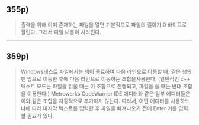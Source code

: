 ## 355p)
> 출력을 위해 이미 존재하는 파일을 열면 기본적으로 파일의 길이가 0 바이트로 잘린다. 그래서 파일 내용이 사라진다.
___
## 359p)
> Windows테스트 파일에서는 행이 종료하여 다음 라인으로 이동할 때, 같은 행의 맨 앞으로 이동한 후에 다음 라인으로 이동하는 조합을사용한다. (일번적인 c++ 텍스트 모드는 파일을 읽을 때는 이 조합으로 진행되고, 파일을 쓸 때는 반대 조합을 이용한다.) Metrowerks CodeWarrior IDE 에디터와 같은 일부 에디터들은 이와 같은 조합을 자동적으로 추가하지 않는다. 따라서, 어떤 에디터를 사용하느냐에 따라 마지막 텍스트를 입력한 후 파일을 빠져나오기 전에 Enter 키를 입력할 필요가 있다.